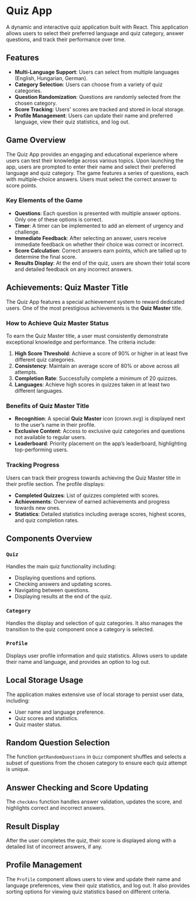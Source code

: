 # Quiz App

A dynamic and interactive quiz application built with React. This application allows users to select their preferred language and quiz category, answer questions, and track their performance over time.

## Features

- **Multi-Language Support**: Users can select from multiple languages (English, Hungarian, German).
- **Category Selection**: Users can choose from a variety of quiz categories.
- **Question Randomization**: Questions are randomly selected from the chosen category.
- **Score Tracking**: Users' scores are tracked and stored in local storage.
- **Profile Management**: Users can update their name and preferred language, view their quiz statistics, and log out.


## Game Overview

The Quiz App provides an engaging and educational experience where users can test their knowledge across various topics. Upon launching the app, users are prompted to enter their name and select their preferred language and quiz category. The game features a series of questions, each with multiple-choice answers. Users must select the correct answer to score points.

### Key Elements of the Game

- **Questions**: Each question is presented with multiple answer options. Only one of these options is correct.
- **Timer**: A timer can be implemented to add an element of urgency and challenge.
- **Immediate Feedback**: After selecting an answer, users receive immediate feedback on whether their choice was correct or incorrect.
- **Score Calculation**: Correct answers earn points, which are tallied up to determine the final score.
- **Results Display**: At the end of the quiz, users are shown their total score and detailed feedback on any incorrect answers.

## Achievements: Quiz Master Title

The Quiz App features a special achievement system to reward dedicated users. One of the most prestigious achievements is the **Quiz Master** title.

### How to Achieve Quiz Master Status

To earn the Quiz Master title, a user must consistently demonstrate exceptional knowledge and performance. The criteria include:

1. **High Score Threshold**: Achieve a score of 90% or higher in at least five different quiz categories.
2. **Consistency**: Maintain an average score of 80% or above across all attempts.
3. **Completion Rate**: Successfully complete a minimum of 20 quizzes.
4. **Languages**: Achieve high scores in quizzes taken in at least two different languages.

### Benefits of Quiz Master Title

- **Recognition**: A special **Quiz Master** icon (crown.svg) is displayed next to the user’s name in their profile.
- **Exclusive Content**: Access to exclusive quiz categories and questions not available to regular users.
- **Leaderboard**: Priority placement on the app’s leaderboard, highlighting top-performing users.

### Tracking Progress

Users can track their progress towards achieving the Quiz Master title in their profile section. The profile displays:

- **Completed Quizzes**: List of quizzes completed with scores.
- **Achievements**: Overview of earned achievements and progress towards new ones.
- **Statistics**: Detailed statistics including average scores, highest scores, and quiz completion rates.



## Components Overview

### `Quiz`

Handles the main quiz functionality including:
- Displaying questions and options.
- Checking answers and updating scores.
- Navigating between questions.
- Displaying results at the end of the quiz.

### `Category`

Handles the display and selection of quiz categories. It also manages the transition to the quiz component once a category is selected.

### `Profile`

Displays user profile information and quiz statistics. Allows users to update their name and language, and provides an option to log out.

## Local Storage Usage

The application makes extensive use of local storage to persist user data, including:
- User name and language preference.
- Quiz scores and statistics.
- Quiz master status.

## Random Question Selection

The function `getRandomQuestions` in `Quiz` component shuffles and selects a subset of questions from the chosen category to ensure each quiz attempt is unique.

## Answer Checking and Score Updating

The `checkAns` function handles answer validation, updates the score, and highlights correct and incorrect answers.

## Result Display

After the user completes the quiz, their score is displayed along with a detailed list of incorrect answers, if any.

## Profile Management

The `Profile` component allows users to view and update their name and language preferences, view their quiz statistics, and log out. It also provides sorting options for viewing quiz statistics based on different criteria.